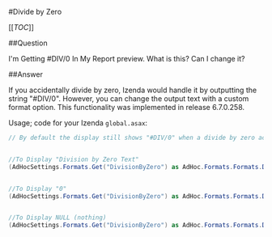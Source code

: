 #Divide by Zero

[[_TOC_]]

##Question

I'm Getting #DIV/0 In My Report preview. What is this? Can I change it?

##Answer

If you accidentally divide by zero, Izenda would handle it by outputting the string "#DIV/0". However, you can change the output text with a custom format option. This functionality was implemented in release 6.7.0.258.

Usage; code for your Izenda ``global.asax``:

```csharp
// By default the display still shows "#DIV/0" when a divide by zero action occurs.


//To Display "Division by Zero Text"
(AdHocSettings.Formats.Get("DivisionByZero") as AdHoc.Formats.Formats.DivisionByZeroFormat).ReplaceText = "Division by Zero Text";


//To Display "0"
(AdHocSettings.Formats.Get("DivisionByZero") as AdHoc.Formats.Formats.DivisionByZeroFormat).ReplaceText = "0";


//To Display NULL (nothing)
(AdHocSettings.Formats.Get("DivisionByZero") as AdHoc.Formats.Formats.DivisionByZeroFormat).ReplaceText = "";
```